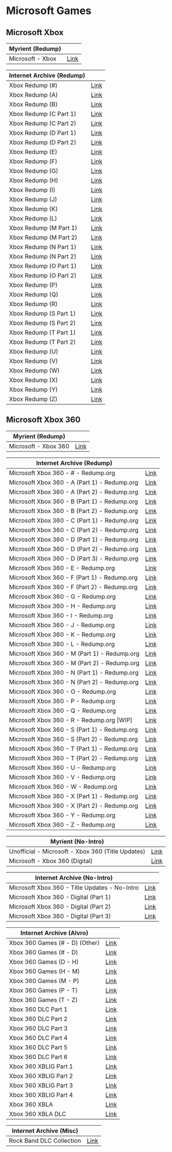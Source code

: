 # Microsoft Games

## Microsoft Xbox

|**Myrient (Redump)**||
| ------ | ------ |
| Microsoft - Xbox | [Link](https://myrient.erista.me/files/Redump/Microsoft%20-%20Xbox/) |

|**Internet Archive (Redump)**||
| ------ | ------ |
| Xbox Redump (#) | [Link](https://archive.org/download/microsoft_xbox_numberssymbols) |
| Xbox Redump (A) | [Link](https://archive.org/download/microsoft_xbox_a) |
| Xbox Redump (B) | [Link](https://archive.org/download/microsoft_xbox_b) |
| Xbox Redump (C Part 1) | [Link](https://archive.org/download/microsoft_xbox_c_part1) |
| Xbox Redump (C Part 2) | [Link](https://archive.org/download/microsoft_xbox_c_part2) |
| Xbox Redump (D Part 1) | [Link](https://archive.org/download/microsoft_xbox_d_part1) |
| Xbox Redump (D Part 2) | [Link](https://archive.org/download/microsoft_xbox_d_part2) |
| Xbox Redump (E) | [Link](https://archive.org/download/microsoft_xbox_e) |
| Xbox Redump (F) | [Link](https://archive.org/download/microsoft_xbox_f) |
| Xbox Redump (G) | [Link](https://archive.org/download/microsoft_xbox_g) |
| Xbox Redump (H) | [Link](https://archive.org/download/microsoft_xbox_h) |
| Xbox Redump (I) | [Link](https://archive.org/download/microsoft_xbox_i) |
| Xbox Redump (J) | [Link](https://archive.org/download/microsoft_xbox_j) |
| Xbox Redump (K) | [Link](https://archive.org/download/microsoft_xbox_k) |
| Xbox Redump (L) | [Link](https://archive.org/download/microsoft_xbox_l) |
| Xbox Redump (M Part 1) | [Link](https://archive.org/download/microsoft_xbox_m_part1) |
| Xbox Redump (M Part 2) | [Link](https://archive.org/download/microsoft_xbox_m_part2) |
| Xbox Redump (N Part 1) | [Link](https://archive.org/download/microsoft_xbox_n_part1) |
| Xbox Redump (N Part 2) | [Link](https://archive.org/download/microsoft_xbox_n_part2) |
| Xbox Redump (O Part 1) | [Link](https://archive.org/download/microsoft_xbox_o_part1) |
| Xbox Redump (O Part 2) | [Link](https://archive.org/download/microsoft_xbox_o_part2) |
| Xbox Redump (P) | [Link](https://archive.org/download/microsoft_xbox_p) |
| Xbox Redump (Q) | [Link](https://archive.org/download/microsoft_xbox_q) |
| Xbox Redump (R) | [Link](https://archive.org/download/microsoft_xbox_r) |
| Xbox Redump (S Part 1) | [Link](https://archive.org/download/microsoft_xbox_s_part1) |
| Xbox Redump (S Part 2) | [Link](https://archive.org/download/microsoft_xbox_s_part2) |
| Xbox Redump (T Part 1) | [Link](https://archive.org/download/microsoft_xbox_t_part1) |
| Xbox Redump (T Part 2) | [Link](https://archive.org/download/microsoft_xbox_t_part2) |
| Xbox Redump (U) | [Link](https://archive.org/download/microsoft_xbox_u) |
| Xbox Redump (V) | [Link](https://archive.org/download/microsoft_xbox_v) |
| Xbox Redump (W) | [Link](https://archive.org/download/microsoft_xbox_w) |
| Xbox Redump (X) | [Link](https://archive.org/download/microsoft_xbox_x) |
| Xbox Redump (Y) | [Link](https://archive.org/download/microsoft_xbox_y) |
| Xbox Redump (Z) | [Link](https://archive.org/download/microsoft_xbox_z) |

## Microsoft Xbox 360

|**Myrient (Redump)**||
| ------ | ------ |
| Microsoft - Xbox 360 | [Link](https://myrient.erista.me/files/Redump/Microsoft%20-%20Xbox%20360/) |

|**Internet Archive (Redump)**||
| ------ | ------ |
| Microsoft Xbox 360 - # - Redump.org | [Link](https://archive.org/download/microsoft_xbox360_numberssymbols) |
| Microsoft Xbox 360 - A (Part 1) - Redump.org | [Link](https://archive.org/download/microsoft_xbox360_a_part1) |
| Microsoft Xbox 360 - A (Part 2) - Redump.org | [Link](https://archive.org/download/microsoft_xbox360_a_part2) |
| Microsoft Xbox 360 - B (Part 1) - Redump.org | [Link](https://archive.org/download/microsoft_xbox360_b_part1) |
| Microsoft Xbox 360 - B (Part 2) - Redump.org | [Link](https://archive.org/download/microsoft_xbox360_b_part2) |
| Microsoft Xbox 360 - C (Part 1) - Redump.org | [Link](https://archive.org/download/microsoft_xbox360_c_part1) |
| Microsoft Xbox 360 - C (Part 2) - Redump.org | [Link](https://archive.org/download/microsoft_xbox360_c_part2) |
| Microsoft Xbox 360 - D (Part 1) - Redump.org | [Link](https://archive.org/download/microsoft_xbox360_d_part1) |
| Microsoft Xbox 360 - D (Part 2) - Redump.org | [Link](https://archive.org/download/microsoft_xbox360_d_part2) |
| Microsoft Xbox 360 - D (Part 3) - Redump.org | [Link](https://archive.org/download/microsoft_xbox360_d_part3) |
| Microsoft Xbox 360 - E - Redump.org | [Link](https://archive.org/download/microsoft_xbox360_e) |
| Microsoft Xbox 360 - F (Part 1) - Redump.org | [Link](https://archive.org/download/microsoft_xbox360_f_part1) |
| Microsoft Xbox 360 - F (Part 2) - Redump.org | [Link](https://archive.org/download/microsoft_xbox360_f_part2) |
| Microsoft Xbox 360 - G - Redump.org | [Link](https://archive.org/download/microsoft_xbox360_g) |
| Microsoft Xbox 360 - H - Redump.org | [Link](https://archive.org/download/microsoft_xbox360_h) |
| Microsoft Xbox 360 - I - Redump.org | [Link](https://archive.org/download/microsoft_xbox360_i) |
| Microsoft Xbox 360 - J - Redump.org | [Link](https://archive.org/download/microsoft_xbox360_j) |
| Microsoft Xbox 360 - K - Redump.org | [Link](https://archive.org/download/microsoft_xbox360_k) |
| Microsoft Xbox 360 - L - Redump.org | [Link](https://archive.org/download/microsoft_xbox360_l) |
| Microsoft Xbox 360 - M (Part 1) - Redump.org | [Link](https://archive.org/download/microsoft_xbox360_m_part1) |
| Microsoft Xbox 360 - M (Part 2) - Redump.org | [Link](https://archive.org/download/microsoft_xbox360_m_part2) |
| Microsoft Xbox 360 - N (Part 1) - Redump.org | [Link](https://archive.org/download/microsoft_xbox360_n_part1) |
| Microsoft Xbox 360 - N (Part 2) - Redump.org | [Link](https://archive.org/download/microsoft_xbox360_n_part2) |
| Microsoft Xbox 360 - O - Redump.org | [Link](https://archive.org/download/microsoft_xbox360_o) |
| Microsoft Xbox 360 - P - Redump.org | [Link](https://archive.org/download/microsoft_xbox360_p) |
| Microsoft Xbox 360 - Q - Redump.org | [Link](https://archive.org/download/microsoft_xbox360_q) |
| Microsoft Xbox 360 - R - Redump.org [WIP] | [Link](https://archive.org/download/microsoft_xbox360_r) |
| Microsoft Xbox 360 - S (Part 1) - Redump.org | [Link](https://archive.org/download/microsoft_xbox360_s_part1) |
| Microsoft Xbox 360 - S (Part 2) - Redump.org | [Link](https://archive.org/download/microsoft_xbox360_s_part2) |
| Microsoft Xbox 360 - T (Part 1) - Redump.org | [Link](https://archive.org/download/microsoft_xbox360_t_part1) |
| Microsoft Xbox 360 - T (Part 2) - Redump.org | [Link](https://archive.org/download/microsoft_xbox360_t_part2) |
| Microsoft Xbox 360 - U - Redump.org | [Link](https://archive.org/download/microsoft_xbox360_u) |
| Microsoft Xbox 360 - V - Redump.org | [Link](https://archive.org/download/microsoft_xbox360_v) |
| Microsoft Xbox 360 - W - Redump.org | [Link](https://archive.org/download/microsoft_xbox360_w) |
| Microsoft Xbox 360 - X (Part 1) - Redump.org | [Link](https://archive.org/download/microsoft_xbox360_x_part1) |
| Microsoft Xbox 360 - X (Part 2) - Redump.org | [Link](https://archive.org/download/microsoft_xbox360_x_part2) |
| Microsoft Xbox 360 - Y - Redump.org | [Link](https://archive.org/download/microsoft_xbox360_y) |
| Microsoft Xbox 360 - Z - Redump.org | [Link](https://archive.org/download/microsoft_xbox360_z) |

|**Myrient (No-Intro)**||
| ------ | ------ |
| Unofficial - Microsoft - Xbox 360 (Title Updates) | [Link](https://myrient.erista.me/files/No-Intro/Unofficial%20-%20Microsoft%20-%20Xbox%20360%20(Title%20Updates)/) |
| Microsoft - Xbox 360 (Digital) | [Link](https://myrient.erista.me/files/No-Intro/Microsoft%20-%20Xbox%20360%20(Digital)/) |

|**Internet Archive (No-Intro)**||
| ------ | ------ |
| Microsoft Xbox 360 - Title Updates - No-Intro | [Link](https://archive.org/download/microsoft_xbox360_title-updates) |
| Microsoft Xbox 360 - Digital (Part 1) | [Link](https://archive.org/download/microsoft_xbox360_digital_part1) |
| Microsoft Xbox 360 - Digital (Part 2) | [Link](https://archive.org/download/microsoft_xbox360_digital_part2) |
| Microsoft Xbox 360 - Digital (Part 3) | [Link](https://archive.org/download/microsoft_xbox360_digital_part3) |

|**Internet Archive (Alvro)**||
| ------ | ------ |
| Xbox 360 Games (# - D) (Other) | [Link](https://archive.org/download/XBOX_360_1_OTHER) |
| Xbox 360 Games (# - D) | [Link](https://archive.org/download/XBOX_360_1) |
| Xbox 360 Games (D - H) | [Link](https://archive.org/download/XBOX_360_2) |
| Xbox 360 Games (H - M) | [Link](https://archive.org/download/XBOX_360_3) |
| Xbox 360 Games (M - P) | [Link](https://archive.org/download/XBOX_360_4) |
| Xbox 360 Games (P - T) | [Link](https://archive.org/download/XBOX_360_5) |
| Xbox 360 Games (T - Z) | [Link](https://archive.org/download/XBOX_360_6) |
| Xbox 360 DLC Part 1 | [Link](https://archive.org/download/XBOX_360_DLC_1) |
| Xbox 360 DLC Part 2 | [Link](https://archive.org/download/XBOX_360_DLC_2) |
| Xbox 360 DLC Part 3 | [Link](https://archive.org/download/XBOX_360_DLC_3) |
| Xbox 360 DLC Part 4 | [Link](https://archive.org/download/XBOX_360_DLC_4) |
| Xbox 360 DLC Part 5 | [Link](https://archive.org/download/XBOX_360_DLC_5) |
| Xbox 360 DLC Part 6 | [Link](https://archive.org/download/XBOX_360_DLC_6) |
| Xbox 360 XBLIG Part 1 | [Link](https://archive.org/download/XBOX_360_XBLIG_1) |
| Xbox 360 XBLIG Part 2 | [Link](https://archive.org/download/XBOX_360_XBLIG_2) |
| Xbox 360 XBLIG Part 3 | [Link](https://archive.org/download/XBOX_360_XBLIG_3) |
| Xbox 360 XBLIG Part 4 | [Link](https://archive.org/download/XBOX_360_XBLIG_4) |
| Xbox 360 XBLA | [Link](https://archive.org/download/XBOX_360_XBLA) |
| Xbox 360 XBLA DLC | [Link](https://archive.org/download/XBOX_360_XBLA_DLC) |

|**Internet Archive (Misc)**||
| ------ | ------ |
| Rock Band DLC Collection | [Link](https://archive.org/download/rock-band-dlc-complete-collection-xbox-360-by-americo) |
